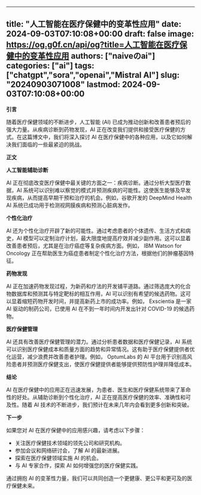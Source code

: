 
---
title: "人工智能在医疗保健中的变革性应用"
date: 2024-09-03T07:10:08+00:00
draft: false
image: https://og.g0f.cn/api/og?title=人工智能在医疗保健中的变革性应用
authors: ["naiveのai"]
categories: ["ai"]
tags: ["chatgpt","sora","openai","Mistral AI"]
slug: "20240903071008"
lastmod: 2024-09-03T07:10:08+00:00
---
**引言**

随着医疗保健领域的不断进步，人工智能 (AI) 已成为推动创新和改善患者预后的强大力量。从疾病诊断到药物发现，AI 正在改变我们提供和接受医疗保健的方式。在这篇博文中，我们将深入探讨 AI 在医疗保健中的各种应用，以及它如何解决我们面临的一些最紧迫的挑战。

**正文**

**人工智能辅助诊断**

AI 正在彻底改变医疗保健中最关键的方面之一：疾病诊断。通过分析大型医疗数据，AI 系统可以识别难以察觉的模式并预测疾病的可能性。这使医生能够及早发现疾病，从而提高早期干预和治疗的机会。例如，谷歌开发的 DeepMind Health AI 系统已成功用于检测视网膜疾病和预测心脏病发作。

**个性化治疗**

AI 还为个性化治疗开辟了新的可能性。通过考虑患者的个体遗传、生活方式和病史，AI 模型可以定制治疗计划，最大限度地提高疗效并减少副作用。这可以显着改善患者预后，尤其是在治疗癌症等复杂疾病方面。例如， IBM Watson for Oncology 正在帮助医生为癌症患者制定个性化治疗方法，根据他们的肿瘤基因特征。

**药物发现**

AI 正在加速药物发现过程，为新药和疗法的开发铺平道路。通过筛选庞大的化合物数据库和预测其与特定靶标的相互作用，AI 可以识别有希望的候选药物。这可以显着缩短药物开发时间，并提高新药上市的成功率。例如， Exscientia 是一家 AI 驱动的制药公司，已使用 AI 在不到一年时间内开发出针对 COVID-19 的候选药物。

**医疗保健管理**

AI 还具有改善医疗保健管理的潜力。通过分析患者数据和医疗保健记录，AI 系统可以识别医疗保健成本和质量方面的趋势和异常情况。这有助于医疗保健提供者优化运营，减少浪费并改善患者护理。例如， OptumLabs 的 AI 平台用于识别高风险患者并预测医疗保健支出，使医疗保健提供者能够提供预防性护理并降低成本。

**结论**

AI 在医疗保健中的应用正在迅速发展，为患者、医生和医疗保健系统带来了革命性的好处。从辅助诊断到个性化治疗，AI 正在提高医疗保健的效率、准确性和可及性。随着 AI 技术的不断进步，我们预计在未来几年内会看到更多创新和突破。

**下一步**

如果您对 AI 在医疗保健中的应用感兴趣，请考虑以下步骤：

* 关注医疗保健技术领域的领先公司和研究机构。
* 参加会议和网络研讨会，了解 AI 的最新进展。
* 探索在医疗保健领域实施 AI 的机会。
* 与 AI 专家合作，探索 AI 如何增强您的医疗保健实践。

通过拥抱 AI 的变革性力量，我们可以共同创造一个更健康、更公平和更可及的医疗保健未来。